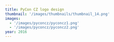 ```yaml
---
title: PyCon CZ logo design
thumbnail: '/images/thumbnails/thumbnail_14.png'
images:
  - '/images/pyconcz/pyconcz1.png'
  - '/images/pyconcz/pyconcz2.png'
year: 2016
---
```


